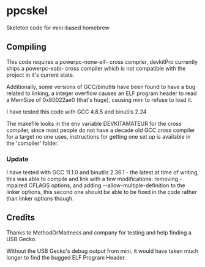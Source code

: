 # ppcskel

Skeleton code for mini-based homebrew

## Compiling

This code requires a powerpc-none-elf- cross compiler, devkitPro currently ships a powerpc-eabi- cross compiler which is not compatible with the project in it's current state.

Additionally, some versions of GCC/binutils have been found to have a bug related to linking, a integer overflow causes an ELF program header to read a MemSize of 0x80022ae0 (that's huge), causing mini to refuse to load it.

I have tested this code with GCC 4.8.5 and binutils 2.24

The makefile looks in the env variable DEVKITAMATEUR for the cross compiler, since most people do not have a decade old GCC cross compiler for a target no one uses, instructions for getting one set up is available in the 'compiler' folder.

### Update

I have tested with GCC 11.1.0 and binutils 2.36.1 - the latest at time of writing, this was able to compile and link with a few modifications: removing -mpaired CFLAGS options, and adding --allow-multiple-definition to the linker options, this second one should be able to be fixed in the code rather than linker options though.

## Credits

Thanks to MethodOrMadness and company for testing and help finding a USB Gecko.

Without the USB Gecko's debug output from mini, it would have taken much longer to find the bugged ELF Program Header.
